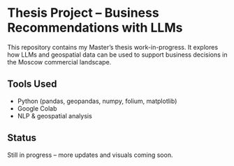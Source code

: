 # Thesis Project – Business Recommendations with LLMs

This repository contains my Master’s thesis work-in-progress. 
It explores how LLMs and geospatial data can be used to support business decisions in the Moscow commercial landscape.

## Tools Used
- Python (pandas, geopandas, numpy, folium, matplotlib)
- Google Colab
- NLP & geospatial analysis

## Status
Still in progress – more updates and visuals coming soon.
